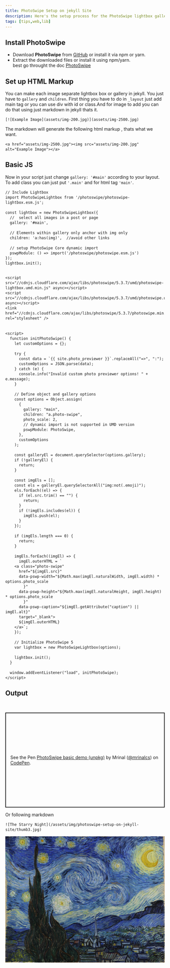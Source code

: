 ```yaml
---
title: PhotoSwipe Setup on jekyll Site
description: Here's the setup process for the PhotoSwipe lightbox gallery on  Jekyll site
tags: [tips,web,lib]
---
```


## Install PhotoSwipe
- Download **PhotoSwipe** from [GitHub](https://github.com/dimsemenov/photoswipe) or install it via npm or yarn.
- Extract the downloaded files or install it using npm/yarn.\
best go throught the doc
[PhotoSwipe](https://photoswipe.com/)


## Set up HTML Markup
You can make each image separate lightbox box or gallery in jekyll. You just have to `gallery` and `children`. First thing you have to do in `_layout` just add main tag or you can use div with id or class.And for image to add  you can do that using just markdown in jekyll thats it. 


```
[![Example Image](assets/img-200.jpg)](assets/img-2500.jpg)
```

The markdown will generate the following html markup , thats what we want.
```  
<a href="assets/img-2500.jpg"><img src="assets/img-200.jpg" alt="Example Image"></a>
```
## Basic JS
Now in your script just change `gallery: '#main'` according to your layout. To add class you can just put `'.main'` and for html tag `'main'`. 
```
// Include Lightbox 
import PhotoSwipeLightbox from '/photoswipe/photoswipe-lightbox.esm.js';

const lightbox = new PhotoSwipeLightbox({
  //  select all images in a post or page
  gallery: '#main',

  // Elements within gallery only anchor with img only 
  children: 'a:has(img)',  //avoid other links

  // setup PhotoSwipe Core dynamic import
  pswpModule: () => import('/photoswipe/photoswipe.esm.js')
});
lightbox.init();
```

```

<script src="//cdnjs.cloudflare.com/ajax/libs/photoswipe/5.3.7/umd/photoswipe-lightbox.umd.min.js" async></script>
<script src="//cdnjs.cloudflare.com/ajax/libs/photoswipe/5.3.7/umd/photoswipe.umd.min.js" async></script>
<link href="//cdnjs.cloudflare.com/ajax/libs/photoswipe/5.3.7/photoswipe.min.css" rel="stylesheet" />
 

<script>
  function initPhotoSwipe() {
    let customOptions = {};

    try {
      const data = `{{ site.photo_previewer }}`.replaceAll("=>", ":");
      customOptions = JSON.parse(data);
    } catch (e) {
      console.info("Invalid custom photo previewer options! " + e.message);
    }

    // Define object and gallery options
    const options = Object.assign(
      {
        gallery: "main",
        children: "a.photo-swipe",
        photo_scale: 2,
        // dynamic import is not supported in UMD version
        pswpModule: PhotoSwipe,
      },
      customOptions
    );

    const galleryEl = document.querySelector(options.gallery);
    if (!galleryEl) {
      return;
    }

    const imgEls = [];
    const els = galleryEl.querySelectorAll("img:not(.emoji)");
    els.forEach((el) => {
      if (el.src.trim() == "") {
        return;
      }
      if (!imgEls.includes(el)) {
        imgEls.push(el);
      }
    });

    if (imgEls.length === 0) {
      return;
    }

    imgEls.forEach((imgEl) => {
      imgEl.outerHTML = `
    <a class="photo-swipe"
      href="${imgEl.src}"
      data-pswp-width="${Math.max(imgEl.naturalWidth, imgEl.width) * options.photo_scale
        }"
      data-pswp-height="${Math.max(imgEl.naturalHeight, imgEl.height) * options.photo_scale
        }"
      data-pswp-caption="${imgEl.getAttribute("caption") || imgEl.alt}"
      target="_blank">
      ${imgEl.outerHTML}
    </a>`;
    });

    // Initialize PhotoSwipe 5
    var lightbox = new PhotoSwipeLightbox(options);

    lightbox.init();
  }

  window.addEventListener("load", initPhotoSwipe);
</script> 
```


## Output
<br>
<p class="codepen" data-height="300" data-default-tab="html,result" data-slug-hash="KKEZwMW" data-user="mrinalcs" style="height: 300px; box-sizing: border-box; display: flex; align-items: center; justify-content: center; border: 2px solid; margin: 1em 0; padding: 1em;">
  <span>See the Pen <a href="https://codepen.io/mrinalcs/pen/KKEZwMW">
  PhotoSwipe basic demo (unpkg)</a> by Mrinal (<a href="https://codepen.io/mrinalcs">@mrinalcs</a>)
  on <a href="https://codepen.io">CodePen</a>.</span>
</p>
<script async src="https://cpwebassets.codepen.io/assets/embed/ei.js"></script>


Or following markdown


```
![The Starry Night](/assets/img/photoswipe-setup-on-jekyll-site/thumb3.jpg)
```

![The Starry Night](/assets/img/photoswipe-setup-on-jekyll-site/thumb3.jpg)
